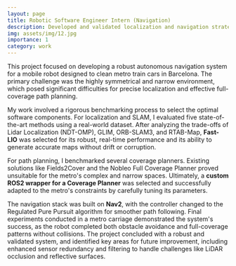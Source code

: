 ```yaml
---
layout: page
title: Robotic Software Engineer Intern (Navigation)
description: Developed and validated localization and navigation strategies for an autonomous metro cleaning robot, involving extensive benchmarking of SLAM and coverage planning algorithms in a challenging real-world environment.
img: assets/img/12.jpg
importance: 1
category: work
---
```


This project focused on developing a robust autonomous navigation system for a mobile robot designed to clean metro train cars in Barcelona. The primary challenge was the highly symmetrical and narrow environment, which posed significant difficulties for precise localization and effective full-coverage path planning.

My work involved a rigorous benchmarking process to select the optimal software components. For localization and SLAM, I evaluated five state-of-the-art methods using a real-world dataset. After analyzing the trade-offs of Lidar Localization (NDT-OMP), GLIM, ORB-SLAM3, and RTAB-Map, **Fast-LIO** was selected for its robust, real-time performance and its ability to generate accurate maps without drift or corruption.

For path planning, I benchmarked several coverage planners. Existing solutions like Fields2Cover and the Nobleo Full Coverage Planner proved unsuitable for the metro's complex and narrow spaces. Ultimately, a **custom ROS2 wrapper for a Coverage Planner** was selected and successfully adapted to the metro's constraints by carefully tuning its parameters.

The navigation stack was built on **Nav2**, with the controller changed to the Regulated Pure Pursuit algorithm for smoother path following. Final experiments conducted in a metro carriage demonstrated the system's success, as the robot completed both obstacle avoidance and full-coverage patterns without collisions. The project concluded with a robust and validated system, and identified key areas for future improvement, including enhanced sensor redundancy and filtering to handle challenges like LiDAR occlusion and reflective surfaces.
